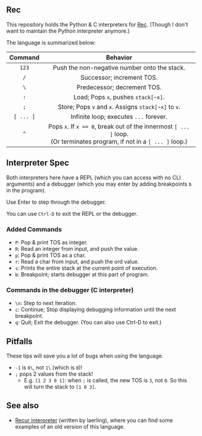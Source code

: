 ## Rec
This repository holds the Python & C interpreters for [Rec](https://esolangs.org/wiki/Rec). (Though I don't want to maintain the Python interpreter anymore.)

The language is summarized below:

|Command|Behavior|
|:--:| :--:|
|`123`| Push the non-negative number onto the stack.|
|`/`| Successor; increment TOS. |
|`\`| Predecessor; decrement TOS.|
|`:`| Load; Pops `x`, pushes `stack[~x]`. |
|`;`| Store; Pops `v` and `x`. Assigns `stack[~x]` to `v`.|
|`[ ... ]`| Infinite loop; executes <code>...</code> forever. |
|`^`| Pops `x`. If `x == 0`, break out of the innermost `[ ... ]` loop. <br>(Or terminates program, if not in a `[ ... ]` loop.) |

## Interpreter Spec
Both interpreters here have a REPL (which you can access with no CLI arguments) and a debugger (which you may enter by adding breakpoints `b` in the program).

Use Enter to step through the debugger.

You can use <code>Ctrl-D</code> to exit the REPL or the debugger.

### Added Commands
* `P`: Pop & print TOS as integer.
* `R`: Read an integer from input, and push the value.
* `p`: Pop & print TOS as a char.
* `r`: Read a char from input, and push the ord value.
* `s`: Prints the entire stack at the current point of execution.
* `b`: Breakpoint; starts debugger at this part of program.

### Commands in the debugger (C interpreter)
* `\n`: Step to next iteration.
* `c`: Continue; Stop displaying debugging information until the next breakpoint.
* `q`: Quit; Exit the debugger. (You can also use Ctrl-D to exit.)

## Pitfalls
These tips will save you a lot of bugs when using the language.

* `-1` is `0\`, not `1\` (which is `0`)!
* `;` pops 2 values from the stack!
  * E.g. `[1 2 3 0 1]`: when `;` is called, the new TOS is `3`, not `0`. So this will turn the stack to `[1 0 3]`.

## See also
* [Recur interpreter](https://github.com/laerling/recur/) (written by laerling), where you can find some examples of an old version of this language.
